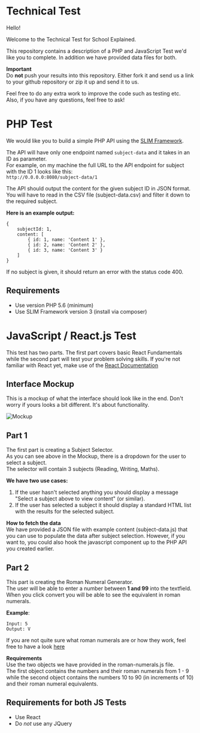 # Technical Test

Hello!

Welcome to the Technical Test for School Explained.

This repository contains a description of a PHP and JavaScript Test we'd like you to complete. In addition we have provided data files for both.

**Important**  
Do **not** push your results into this repository. Either fork it and send us a link to your github repository or zip it up and send it to us.


Feel free to do any extra work to improve the code such as testing etc.  
Also, if you have any questions, feel free to ask!

# PHP Test

We would like you to build a simple PHP API using the [SLIM Framework](https://www.slimframework.com).

The API will have only one endpoint named `subject-data` and it takes in an ID as parameter.  
For example, on my machine the full URL to the API endpoint for subject with the ID 1 looks like this:  
`http://0.0.0.0:8080/subject-data/1`

The API should output the content for the given subject ID in JSON format.  
You will have to read in the CSV file (subject-data.csv) and filter it down to the required subject.  

**Here is an example output:**  
```
{
    subjectId: 1,
    content: [
        { id: 1, name: 'Content 1' },
        { id: 2, name: 'Content 2' },
        { id: 3, name: 'Content 3' }
    ]
}
```

If no subject is given, it should return an error with the status code 400.

## Requirements

- Use version PHP 5.6 (minimum)
- Use SLIM Framework version 3 (install via composer)


# JavaScript / React.js Test

This test has two parts. The first part covers basic React Fundamentals while the second
part will test your problem solving skills. If you're not familiar with React yet, make use of the [React Documentation](https://facebook.github.io/react/)


## Interface Mockup

This is a mockup of what the interface should look like in the end. Don't worry if yours looks
a bit different. It's about functionality.

![Mockup](https://s3-eu-west-1.amazonaws.com/ll-info-blog-images/test-mockup.png)


## Part 1

The first part is creating a Subject Selector.  
As you can see above in the Mockup, there is a dropdown for the user to select a subject.  
The selector will contain 3 subjects (Reading, Writing, Maths).

**We have two use cases:**  
1. If the user hasn't selected anything you should display a message "Select a subject above to view content" (or similar).
2. If the user has selected a subject it should display a standard HTML list with the results for the selected subject.

**How to fetch the data**  
We have provided a JSON file with example content (subject-data.js) that you can use to populate the data after subject selection. However, 
if you want to, you could also hook the javascript component up to the PHP API you created earlier.

## Part 2

This part is creating the Roman Numeral Generator.  
The user will be able to enter a number between **1 and 99** into the textfield. When you click convert you will
be able to see the equivalent in roman numerals.

**Example**:  
```
Input: 5
Output: V
```

If you are not quite sure what roman numerals are or how they work, feel free to have a look [here](https://en.wikipedia.org/wiki/Roman_numerals)

**Requirements**  
Use the two objects we have provided in the roman-numerals.js file.  
The first object contains the numbers and their roman numerals from 1 - 9 while the second object contains
the numbers 10 to 90 (in increments of 10) and their roman numeral equivalents.


## Requirements for both JS Tests

- Use React
- Do *not* use any JQuery

